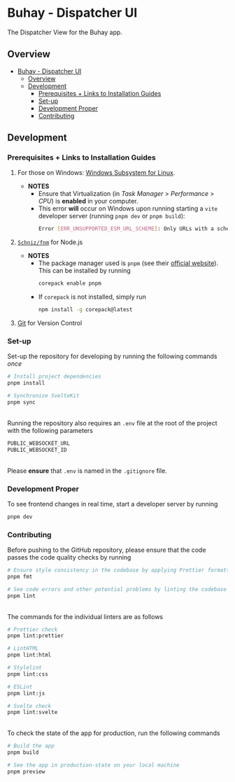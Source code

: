 # Buhay - Dispatcher UI

The Dispatcher View for the Buhay app.

## Overview

- [Buhay - Dispatcher UI](#buhay---dispatcher-ui)
    - [Overview](#overview)
    - [Development](#development)
        - [Prerequisites + Links to Installation Guides](#prerequisites--links-to-installation-guides)
        - [Set-up](#set-up)
        - [Development Proper](#development-proper)
        - [Contributing](#contributing)

## Development

### Prerequisites + Links to Installation Guides

1. For those on Windows: [Windows Subsystem for Linux].

    - **NOTES**
        - Ensure that Virtualization (in _Task Manager_ > _Performance_ > _CPU_) is **enabled** in your computer.
        - This error **will** occur on Windows upon running starting a `vite` developer server (running `pnpm dev` or `pnpm build`):
            ```bash
            Error [ERR_UNSUPPORTED_ESM_URL_SCHEME]: Only URLs with a scheme in: file, data, and node are supported by the default ESM loader. On Windows, absolute paths must be valid file:// URLs. Received protocol 'c:'
            ```

1. [`Schniz/fnm`] for Node.js

    - **NOTES**
        - The package manager used is `pnpm` (see their [official website](https://pnpm.io/)). This can be installed by running
            ```bash
            corepack enable pnpm
            ```
        - If `corepack` is not installed, simply run
            ```bash
            npm install -g corepack@latest
            ```

1. [Git] for Version Control

[Windows Subsystem for Linux]: https://learn.microsoft.com/en-us/windows/wsl/install
[Git]: https://git-scm.com/downloads
[`Schniz/fnm`]: https://github.com/Schniz/fnm/blob/master/README.md

### Set-up

Set-up the repository for developing by running the following commands _once_

```bash
# Install project dependencies
pnpm install

# Synchronize SvelteKit
pnpm sync
```

\
Running the repository also requires an `.env` file at the root of the project with the following parameters

```bash
PUBLIC_WEBSOCKET_URL
PUBLIC_WEBSOCKET_ID
```

\
Please **ensure** that `.env` is named in the `.gitignore` file.

### Development Proper

To see frontend changes in real time, start a developer server by running

```bash
pnpm dev
```

### Contributing

Before pushing to the GitHub repository, please ensure that the code passes the code quality checks by running

```bash
# Ensure style consistency in the codebase by applying Prettier formatting
pnpm fmt

# See code errors and other potential problems by linting the codebase
pnpm lint
```

\
The commands for the individual linters are as follows

```bash
# Prettier check
pnpm lint:prettier

# LintHTML
pnpm lint:html

# Stylelint
pnpm lint:css

# ESLint
pnpm lint:js

# Svelte check
pnpm lint:svelte
```

\
To check the state of the app for production, run the following commands

```bash
# Build the app
pnpm build

# See the app in production-state on your local machine
pnpm preview
```
